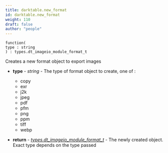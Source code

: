 ```yaml
---
title: darktable.new_format
id: darktable.new_format
weight: 110
draft: false
author: "people"
---
```


```
function(
type : string
) : types.dt_imageio_module_format_t
```

Creates a new format object to export images

* **type** - _string_ - The type of format object to create, one of :
  * copy
  * exr
  * j2k
  * jpeg
  * pdf
  * pfm
  * png
  * ppm
  * tiff
  * webp

* **return** - _[types.dt_imageio_module_format_t](types.dt_imageio_module_format_t)_ - The newly created object. Exact type depends on the type passed
